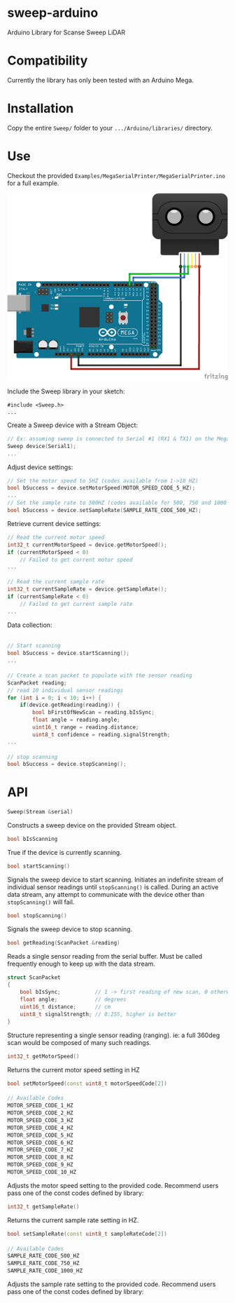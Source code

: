 # sweep-arduino
Arduino Library for Scanse Sweep LiDAR

# Compatibility
Currently the library has only been tested with an Arduino Mega.

# Installation
Copy the entire `Sweep/` folder to your `.../Arduino/libraries/` directory.

# Use

Checkout the provided `Examples/MegaSerialPrinter/MegaSerialPrinter.ino` for a full example.

![Alt text](wiring_diagrams/MegaSerialPrinter.png?raw=true "Title")



Include the Sweep library in your sketch:
```arduino
#include <Sweep.h>
...
```

Create a Sweep device with a Stream Object:

```c
// Ex: assuming sweep is connected to Serial #1 (RX1 & TX1) on the Mega
Sweep device(Serial1);
...

```

Adjust device settings:
```c++
// Set the motor speed to 5HZ (codes available from 1->10 HZ)
bool bSuccess = device.setMotorSpeed(MOTOR_SPEED_CODE_5_HZ);
...
// Set the sample rate to 500HZ (codes available for 500, 750 and 1000 HZ)
bool bSuccess = device.setSampleRate(SAMPLE_RATE_CODE_500_HZ);
```

Retrieve current device settings:
```c
// Read the current motor speed
int32_t currentMotorSpeed = device.getMotorSpeed();
if (currentMotorSpeed < 0)
    // Failed to get current motor speed
...

// Read the current sample rate
int32_t currentSampleRate = device.getSampleRate();
if (currentSampleRate < 0)
    // Failed to get current sample rate
...
```

Data collection:
```c

// Start scanning
bool bSuccess = device.startScanning();
...

// Create a scan packet to populate with the sensor reading
ScanPacket reading;
// read 10 individual sensor readings
for (int i = 0; i < 10; i++) {
    if(device.getReading(reading)) {
        bool bFirstOfNewScan = reading.bIsSync;
        float angle = reading.angle;
        uint16_t range = reading.distance;
        uint8_t confidence = reading.signalStrength;
...

// stop scanning
bool bSuccess = device.stopScanning();

```


# API

```c++
Sweep(Stream &serial)
```

Constructs a sweep device on the provided Stream object.

```c++
bool bIsScanning
```

True if the device is currently scanning.

```c++
bool startScanning()
```
Signals the sweep device to start scanning. Initiates an indefinite stream of individual sensor readings until `stopScanning()` is called. 
During an active data stream, any attempt to communicate with the device other than `stopScanning()` will fail.


```c++
bool stopScanning()
```

Signals the sweep device to stop scanning.

```c++
bool getReading(ScanPacket &reading)
```

Reads a single sensor reading from the serial buffer. Must be called frequently enough to keep up with the data stream.

```c++
struct ScanPacket
{
    bool bIsSync;           // 1 -> first reading of new scan, 0 otherwise
    float angle;            // degrees
    uint16_t distance;      // cm
    uint8_t signalStrength; // 0:255, higher is better
}
```

Structure representing a single sensor reading (ranging). ie: a full 360deg scan would be composed of many such readings.

```c++
int32_t getMotorSpeed()
```

Returns the current motor speed setting in HZ

```c++
bool setMotorSpeed(const uint8_t motorSpeedCode[2])

// Available Codes
MOTOR_SPEED_CODE_1_HZ
MOTOR_SPEED_CODE_2_HZ
MOTOR_SPEED_CODE_3_HZ
MOTOR_SPEED_CODE_4_HZ
MOTOR_SPEED_CODE_5_HZ
MOTOR_SPEED_CODE_6_HZ
MOTOR_SPEED_CODE_7_HZ
MOTOR_SPEED_CODE_8_HZ
MOTOR_SPEED_CODE_9_HZ
MOTOR_SPEED_CODE_10_HZ
```

Adjusts the motor speed setting to the provided code. Recommend users pass one of the const codes defined by library:

```c++
int32_t getSampleRate()
```

Returns the current sample rate setting in HZ.

```c++
bool setSampleRate(const uint8_t sampleRateCode[2])

// Available Codes
SAMPLE_RATE_CODE_500_HZ
SAMPLE_RATE_CODE_750_HZ
SAMPLE_RATE_CODE_1000_HZ
```

Adjusts the sample rate setting to the provided code. Recommend users pass one of the const codes defined by library: